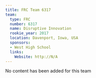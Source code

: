 ```yaml
---
title: FRC Team 6317
team:
  type: FRC
  number: 6317
  name: Disruptive Innovation
  rookie_year: 2017
  location: Davenport, Iowa, USA
  sponsors:
  - West High School
  links:
    Website: http://N/A
---
```


No content has been added for this team